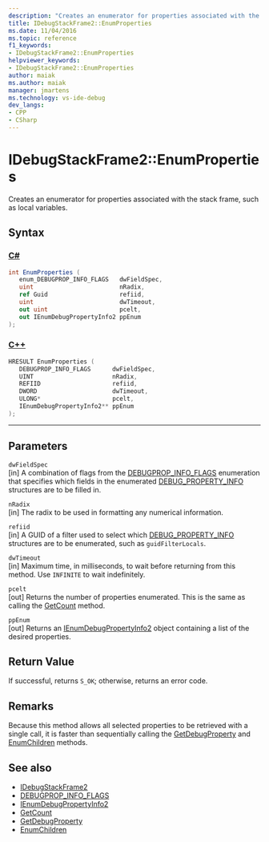 ```yaml
---
description: "Creates an enumerator for properties associated with the stack frame, such as local variables."
title: IDebugStackFrame2::EnumProperties
ms.date: 11/04/2016
ms.topic: reference
f1_keywords:
- IDebugStackFrame2::EnumProperties
helpviewer_keywords:
- IDebugStackFrame2::EnumProperties
author: maiak
ms.author: maiak
manager: jmartens
ms.technology: vs-ide-debug
dev_langs:
- CPP
- CSharp
---
```

# IDebugStackFrame2::EnumProperties

Creates an enumerator for properties associated with the stack frame, such as local variables.

## Syntax

### [C#](#tab/csharp)
```csharp
int EnumProperties ( 
   enum_DEBUGPROP_INFO_FLAGS   dwFieldSpec,
   uint                        nRadix,
   ref Guid                    refiid,
   uint                        dwTimeout,
   out uint                    pcelt,
   out IEnumDebugPropertyInfo2 ppEnum
);
```
### [C++](#tab/cpp)
```cpp
HRESULT EnumProperties ( 
   DEBUGPROP_INFO_FLAGS      dwFieldSpec,
   UINT                      nRadix,
   REFIID                    refiid,
   DWORD                     dwTimeout,
   ULONG*                    pcelt,
   IEnumDebugPropertyInfo2** ppEnum
);
```
---

## Parameters
`dwFieldSpec`\
[in] A combination of flags from the [DEBUGPROP_INFO_FLAGS](../../../extensibility/debugger/reference/debugprop-info-flags.md) enumeration that specifies which fields in the enumerated [DEBUG_PROPERTY_INFO](../../../extensibility/debugger/reference/debug-property-info.md) structures are to be filled in.

`nRadix`\
[in] The radix to be used in formatting any numerical information.

`refiid`\
[in] A GUID of a filter used to select which [DEBUG_PROPERTY_INFO](../../../extensibility/debugger/reference/debug-property-info.md) structures are to be enumerated, such as `guidFilterLocals`.

`dwTimeout`\
[in] Maximum time, in milliseconds, to wait before returning from this method. Use `INFINITE` to wait indefinitely.

`pcelt`\
[out] Returns the number of properties enumerated. This is the same as calling the [GetCount](../../../extensibility/debugger/reference/ienumdebugpropertyinfo2-getcount.md) method.

`ppEnum`\
[out] Returns an [IEnumDebugPropertyInfo2](../../../extensibility/debugger/reference/ienumdebugpropertyinfo2.md) object containing a list of the desired properties.

## Return Value
 If successful, returns `S_OK`; otherwise, returns an error code.

## Remarks
 Because this method allows all selected properties to be retrieved with a single call, it is faster than sequentially calling the [GetDebugProperty](../../../extensibility/debugger/reference/idebugstackframe2-getdebugproperty.md) and [EnumChildren](../../../extensibility/debugger/reference/idebugproperty2-enumchildren.md) methods.

## See also
- [IDebugStackFrame2](../../../extensibility/debugger/reference/idebugstackframe2.md)
- [DEBUGPROP_INFO_FLAGS](../../../extensibility/debugger/reference/debugprop-info-flags.md)
- [IEnumDebugPropertyInfo2](../../../extensibility/debugger/reference/ienumdebugpropertyinfo2.md)
- [GetCount](../../../extensibility/debugger/reference/ienumdebugpropertyinfo2-getcount.md)
- [GetDebugProperty](../../../extensibility/debugger/reference/idebugstackframe2-getdebugproperty.md)
- [EnumChildren](../../../extensibility/debugger/reference/idebugproperty2-enumchildren.md)
